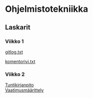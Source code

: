 <h1>Ohjelmistotekniikka</h1>
<h2>Laskarit</h2>
<h3>Viikko 1</h3>
<a href="https://github.com/ktatu/ohjtekniikka/blob/master/laskarit/viikko1/gitlog.txt">gitlog.txt</a>
<p></p>
<a href="https://github.com/ktatu/ohjtekniikka/blob/master/laskarit/viikko1/komentorivi.txt">komentorivi.txt</a>

<h3>Viikko 2</h3>
<a href="https://github.com/ktatu/ohjtekniikka/blob/master/laskarit/viikko2/viikko2testit_kuva.png>Kuva testikattavuudesta</a>

<h2>Harjoitustyö<h2/>
<a href="https://github.com/ktatu/ohjtekniikka/blob/master/trainingLog/dokumentaatio/tuntikirjanpito.md">Tuntikirjanpito</a><br>
<a href="https://github.com/ktatu/ohjtekniikka/blob/master/trainingLog/dokumentaatio/vaatimusmaarittely.md">Vaatimusmäärittely</a>
